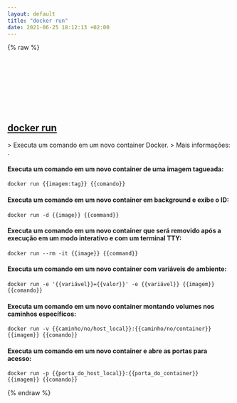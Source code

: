 ```yaml
---
layout: default
title: "docker run"
date: 2021-06-25 18:12:13 +02:00
---
```

{% raw %}
<h2 id="docker-run">
  <a href="/pt_br/common/docker-run.html">docker run</a> <a href="#docker-run"><svg class="icon">
    <use href="/assets/images/unicode_sprite.svg#link" />
  </svg></a>
</h2>
> Executa um comando em um novo container Docker.
> Mais informações: <https://docs.docker.com/engine/reference/commandline/run/>.

#### Executa um comando em um novo container de uma imagem tagueada:
```shell
docker run {{imagem:tag}} {{comando}}
```
#### Executa um comando em um novo container em background e exibe o ID:
```shell
docker run -d {{image}} {{command}}
```
#### Executa um comando em um novo container que será removido após a execução em um modo interativo e com um terminal TTY:
```shell
docker run --rm -it {{image}} {{command}}
```
#### Executa um comando em um novo container com variáveis de ambiente:
```shell
docker run -e '{{variável}}={{valor}}' -e {{variável}} {{imagem}} {{comando}}
```
#### Executa um comando em um novo container montando volumes nos caminhos específicos:
```shell
docker run -v {{caminho/no/host_local}}:{{caminho/no/container}} {{imagem}} {{comando}}
```
#### Executa um comando em um novo container e abre as portas para acesso:
```shell
docker run -p {{porta_do_host_local}}:{{porta_do_container}} {{imagem}} {{comando}}
```
{% endraw %}